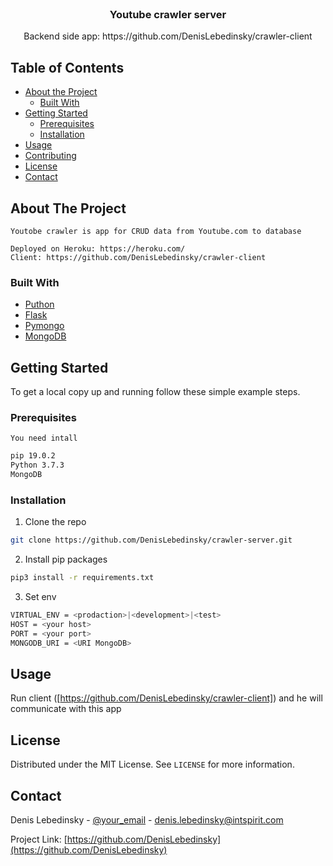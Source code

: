 
<!-- PROJECT LOGO -->
<br />
<p align="center">
  <h3 align="center">Youtube crawler server</h3>

  <p align="center">
    Backend side app: https://github.com/DenisLebedinsky/crawler-client 
  </p>
</p>



<!-- TABLE OF CONTENTS -->
## Table of Contents

* [About the Project](#about-the-project)
  * [Built With](#built-with)
* [Getting Started](#getting-started)
  * [Prerequisites](#prerequisites)
  * [Installation](#installation)
* [Usage](#usage)
* [Contributing](#contributing)
* [License](#license)
* [Contact](#contact)



<!-- ABOUT THE PROJECT -->
## About The Project

	Youtobe crawler is app for CRUD data from Youtube.com to database
 
	Deployed on Heroku: https://heroku.com/
	Client: https://github.com/DenisLebedinsky/crawler-client


### Built With

* [Puthon](https://www.python.org/)
* [Flask](http://flask.pocoo.org/)
* [Pymongo](https://api.mongodb.com/python/current/)
* [MongoDB](https://www.mlab.com/)



<!-- GETTING STARTED -->
## Getting Started


To get a local copy up and running follow these simple example steps.


### Prerequisites

	You need intall

```sh
pip 19.0.2
Python 3.7.3
MongoDB 
```

### Installation

1. Clone the repo
```sh
git clone https://github.com/DenisLebedinsky/crawler-server.git
```
2. Install pip packages
```sh
pip3 install -r requirements.txt
```
3. Set env 
```sh
VIRTUAL_ENV = <prodaction>|<development>|<test> 
HOST = <your host>
PORT = <your port>
MONGODB_URI = <URI MongoDB>
```



<!-- USAGE EXAMPLES -->
## Usage

Run client ([https://github.com/DenisLebedinsky/crawler-client]) and he will communicate with this app



<!-- LICENSE -->
## License

Distributed under the MIT License. See `LICENSE` for more information.


<!-- CONTACT -->
## Contact

Denis Lebedinsky - [@your_email](denis.lebedinsky@intspirit.com) - denis.lebedinsky@intspirit.com

Project Link: [https://github.com/DenisLebedinsky](https://github.com/DenisLebedinsky)
